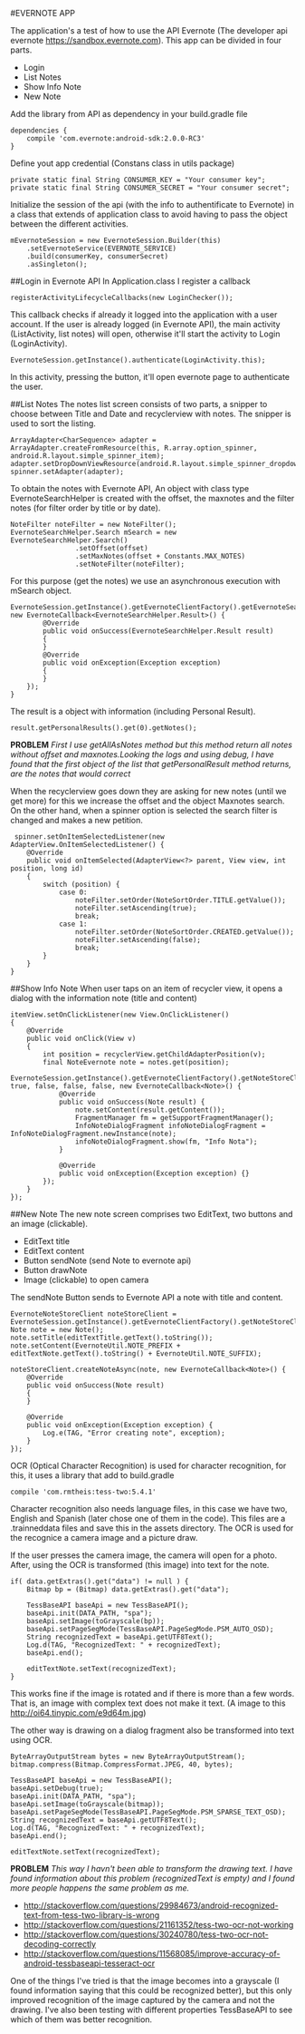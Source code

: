 #EVERNOTE APP

The application's a test of how to use the API Evernote (The developer api evernote https://sandbox.evernote.com).
This app can be divided in four parts.

- Login
- List Notes
- Show Info Note
- New Note

Add the library from API as dependency in your build.gradle file
```
dependencies {
    compile 'com.evernote:android-sdk:2.0.0-RC3'
}
```

Define yout app credential (Constans class in utils package) 

```
private static final String CONSUMER_KEY = "Your consumer key";
private static final String CONSUMER_SECRET = "Your consumer secret";
```

Initialize the session of the api (with the info to authentificate to Evernote) in a class that extends of application class to avoid having to pass the object between the different activities.

```
mEvernoteSession = new EvernoteSession.Builder(this)
    .setEvernoteService(EVERNOTE_SERVICE)
    .build(consumerKey, consumerSecret)
    .asSingleton();
```

##Login in Evernote API
In Application.class I register a callback
```
registerActivityLifecycleCallbacks(new LoginChecker());
```
This callback checks if already it logged into the application with a user account. If the user is already logged (in Evernote API), the main activity (ListActivity, list notes) will open, otherwise it'll start the activity to Login (LoginActivity).
```
EvernoteSession.getInstance().authenticate(LoginActivity.this);
```
In this activity, pressing the button, it'll open evernote page to authenticate the user.

##List Notes
The notes list screen consists of two parts, a snipper to choose between Title and Date and recyclerview with notes. The snipper is used to sort the listing.
```
ArrayAdapter<CharSequence> adapter = ArrayAdapter.createFromResource(this, R.array.option_spinner, android.R.layout.simple_spinner_item);
adapter.setDropDownViewResource(android.R.layout.simple_spinner_dropdown_item);
spinner.setAdapter(adapter);
```
To obtain the notes with Evernote API, An object with class type EvernoteSearchHelper is created with the offset, the maxnotes and the filter notes (for filter order by title or by date).
```
NoteFilter noteFilter = new NoteFilter();
EvernoteSearchHelper.Search mSearch = new EvernoteSearchHelper.Search()
				.setOffset(offset)
				.setMaxNotes(offset + Constants.MAX_NOTES)
				.setNoteFilter(noteFilter);
```
For this purpose (get the notes) we use an asynchronous execution with mSearch object.
```
EvernoteSession.getInstance().getEvernoteClientFactory().getEvernoteSearchHelper().executeAsync(mSearch, new EvernoteCallback<EvernoteSearchHelper.Result>() {
		@Override
		public void onSuccess(EvernoteSearchHelper.Result result)
		{
		}
		@Override
		public void onException(Exception exception)
		{
		}
	});
}
```
The result is a object with information (including Personal Result).
```
result.getPersonalResults().get(0).getNotes();
```
**PROBLEM**
*First I use getAllAsNotes method but this method return all notes without offset and maxnotes.Looking the logs and using debug, I have found that the first object of the list that getPersonalResult method returns, are the notes that would correct*

When the recyclerview goes down they are asking for new notes (until we get more) for this we increase the offset and the object Maxnotes search. On the other hand, when a spinner option is selected the search filter is changed and makes a new petition.

```
 spinner.setOnItemSelectedListener(new AdapterView.OnItemSelectedListener() {
    @Override
    public void onItemSelected(AdapterView<?> parent, View view, int position, long id)
    {
	    switch (position) {
		    case 0:
			    noteFilter.setOrder(NoteSortOrder.TITLE.getValue());
			    noteFilter.setAscending(true);
			    break;
		    case 1:
			    noteFilter.setOrder(NoteSortOrder.CREATED.getValue());
			    noteFilter.setAscending(false);
			    break;
	    }
    }
}
```

##Show Info Note
When user taps on an item of recycler view, it opens a dialog with the information note (title and content)
```
itemView.setOnClickListener(new View.OnClickListener()
{
	@Override
	public void onClick(View v)
	{
		int position = recyclerView.getChildAdapterPosition(v);
		final NoteEvernote note = notes.get(position);
		EvernoteSession.getInstance().getEvernoteClientFactory().getNoteStoreClient().getNoteAsync(note.getGuid(), true, false, false, false, new EvernoteCallback<Note>() {
			@Override
			public void onSuccess(Note result) {
				note.setContent(result.getContent());
				FragmentManager fm = getSupportFragmentManager();
				InfoNoteDialogFragment infoNoteDialogFragment = InfoNoteDialogFragment.newInstance(note);
				infoNoteDialogFragment.show(fm, "Info Nota");
			}

			@Override
			public void onException(Exception exception) {}
		});
	}
});
```
##New Note 
The new note screen comprises two EditText, two buttons and an image (clickable). 

- EditText title
- EditText content
- Button sendNote (send Note to evernote api)
- Button drawNote
- Image (clickable) to open camera

The sendNote Button sends to Evernote API a note with title and content.
```
EvernoteNoteStoreClient noteStoreClient = EvernoteSession.getInstance().getEvernoteClientFactory().getNoteStoreClient();
Note note = new Note();
note.setTitle(editTextTitle.getText().toString());
note.setContent(EvernoteUtil.NOTE_PREFIX + editTextNote.getText().toString() + EvernoteUtil.NOTE_SUFFIX);

noteStoreClient.createNoteAsync(note, new EvernoteCallback<Note>() {
	@Override
	public void onSuccess(Note result)
	{
	}
	
	@Override
	public void onException(Exception exception) {
		Log.e(TAG, "Error creating note", exception);
	}
});
```
OCR (Optical Character Recognition) is used for character recognition, for this, it uses a library that add to build.gradle
```
compile 'com.rmtheis:tess-two:5.4.1'
```
Character recognition also needs language files, in this case we have two, English and Spanish (later chose one of them in the code). This files are a .trainneddata files and save this in the assets directory.
The OCR is used for the recognice a camera image and a picture draw.

If the user presses the camera image, the camera will open for a photo. After, using the OCR is transformed (this image) into text for the note.
```
if( data.getExtras().get("data") != null ) {
	Bitmap bp = (Bitmap) data.getExtras().get("data");

	TessBaseAPI baseApi = new TessBaseAPI();
	baseApi.init(DATA_PATH, "spa");
	baseApi.setImage(toGrayscale(bp));
	baseApi.setPageSegMode(TessBaseAPI.PageSegMode.PSM_AUTO_OSD);
	String recognizedText = baseApi.getUTF8Text();
	Log.d(TAG, "RecognizedText: " + recognizedText);
	baseApi.end();

	editTextNote.setText(recognizedText);
}
```
This works fine if the image is rotated and if there is more than a few words. That is, an image with complex text does not make it text. (A image to this http://oi64.tinypic.com/e9d64m.jpg)

The other way is drawing on a dialog fragment also be transformed into text using OCR.
```
ByteArrayOutputStream bytes = new ByteArrayOutputStream();
bitmap.compress(Bitmap.CompressFormat.JPEG, 40, bytes);

TessBaseAPI baseApi = new TessBaseAPI();
baseApi.setDebug(true);
baseApi.init(DATA_PATH, "spa");
baseApi.setImage(toGrayscale(bitmap));
baseApi.setPageSegMode(TessBaseAPI.PageSegMode.PSM_SPARSE_TEXT_OSD);
String recognizedText = baseApi.getUTF8Text();
Log.d(TAG, "RecognizedText: " + recognizedText);
baseApi.end();

editTextNote.setText(recognizedText);
```
**PROBLEM**
*This way I havn't been able to transform the drawing text. I have found information about this problem (recognizedText is empty) and I found more people happens the same problem as me.*
- http://stackoverflow.com/questions/29984673/android-recognized-text-from-tess-two-library-is-wrong
- http://stackoverflow.com/questions/21161352/tess-two-ocr-not-working
- http://stackoverflow.com/questions/30240780/tess-two-ocr-not-decoding-correctly
- http://stackoverflow.com/questions/11568085/improve-accuracy-of-android-tessbaseapi-tesseract-ocr

One of the things I've tried is that the image becomes into a grayscale (I found information saying that this could be recognized better), but this only improved recognition of the image captured by the camera and not the drawing.
I've also been testing with different properties TessBaseAPI to see which of them was better recognition.
